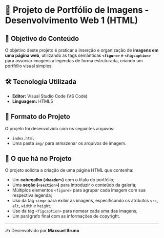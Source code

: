 # 📘 Projeto de Portfólio de Imagens - Desenvolvimento Web 1 (HTML)

## 🎯 Objetivo do Conteúdo

O objetivo deste projeto é praticar a inserção e organização de **imagens em uma página web**, utilizando as tags semânticas **`<figure>`** e **`<figcaption>`** para associar imagens a legendas de forma estruturada, criando um portfólio visual simples.

## 🛠️ Tecnologia Utilizada

- **Editor:** Visual Studio Code (VS Code)
- **Linguagem:** HTML5

## 📂 Formato do Projeto

O projeto foi desenvolvido com os seguintes arquivos:

- `index.html`
- Uma pasta `img/` para armazenar os arquivos de imagem.

## 📝 O que há no Projeto

O projeto solicita a criação de uma página HTML que contenha:

- Um **cabeçalho (`<header>`)** com o título do portfólio;
- Uma **seção (`<section>`)** para introduzir o conteúdo da galeria;
- Múltiplos elementos `<figure>` para agrupar cada imagem com sua respectiva legenda;
- Uso da tag `<img>` para exibir as imagens, especificando os atributos `src`, `alt`, `width` e `height`;
- Uso da tag `<figcaption>` para nomear cada uma das imagens;
- Um parágrafo final com as informações de copyright.

---

✍️ Desenvolvido por **Maxsuel Bruno**
